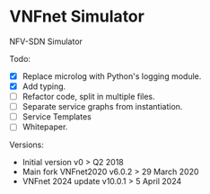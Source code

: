 # VNFnet Simulator
NFV-SDN Simulator

Todo:
- [X] Replace microlog with Python's logging module.
- [X] Add typing.
- [ ] Refactor code, split in multiple files.
- [ ] Separate service graphs from instantiation.
- [ ] Service Templates
- [ ] Whitepaper.

Versions:
- Initial version v0 > Q2 2018
- Main fork VNFnet2020 v6.0.2 > 29 March 2020
- VNFnet 2024 update v10.0.1 > 5 April 2024
